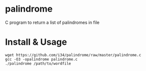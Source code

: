 # palindrome
C program to return a list of palindromes in file

# Install & Usage
```
wget https://github.com/i34/palindrome/raw/master/palindrome.c
gcc -O3 -opalindrome palindrome.c
./palindrome /path/to/wordfile
```
